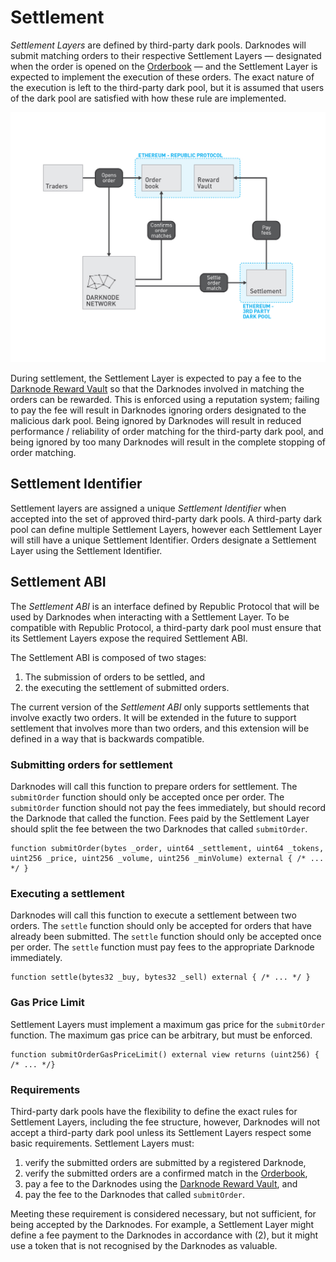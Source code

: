 # Settlement

*Settlement Layers* are defined by third-party dark pools. Darknodes will submit matching orders to their respective Settlement Layers — designated when the order is opened on the [Orderbook](./04-orderbook.md) — and the Settlement Layer is expected to implement the execution of these orders. The exact nature of the execution is left to the third-party dark pool, but it is assumed that users of the dark pool are satisfied with how these rule are implemented.

![Overview](./images/05-settlement-overview.jpg "Overview")

During settlement, the Settlement Layer is expected to pay a fee to the [Darknode Reward Vault](./02-darknode-reward-vault.md) so that the Darknodes involved in matching the orders can be rewarded. This is enforced using a reputation system; failing to pay the fee will result in Darknodes ignoring orders designated to the malicious dark pool. Being ignored by Darknodes will result in reduced performance / reliability of order matching for the third-party dark pool, and being ignored by too many Darknodes will result in the complete stopping of order matching.

## Settlement Identifier

Settlement layers are assigned a unique *Settlement Identifier* when accepted into the set of approved third-party dark pools. A third-party dark pool can define multiple Settlement Layers, however each Settlement Layer will still have a unique Settlement Identifier. Orders designate a Settlement Layer using the Settlement Identifier.

## Settlement ABI

The *Settlement ABI* is an interface defined by Republic Protocol that will be used by Darknodes when interacting with a Settlement Layer. To be compatible with Republic Protocol, a third-party dark pool must ensure that its Settlement Layers expose the required Settlement ABI.

The Settlement ABI is composed of two stages:
1. The submission of orders to be settled, and
2. the executing the settlement of submitted orders.

The current version of the *Settlement ABI* only supports settlements that involve exactly two orders. It will be extended in the future to support settlement that involves more than two orders, and this extension will be defined in a way that is backwards compatible.

### Submitting orders for settlement

Darknodes will call this function to prepare orders for settlement. The `submitOrder` function should only be accepted once per order. The `submitOrder` function should not pay the fees immediately, but should record the Darknode that called the function. Fees paid by the Settlement Layer should split the fee between the two Darknodes that called `submitOrder`. 

```sol
function submitOrder(bytes _order, uint64 _settlement, uint64 _tokens, uint256 _price, uint256 _volume, uint256 _minVolume) external { /* ... */ }
```

### Executing a settlement

Darknodes will call this function to execute a settlement between two orders. The `settle` function should only be accepted for orders that have already been submitted. The `settle` function should only be accepted once per order. The `settle` function must pay fees to the appropriate Darknode immediately.

```sol
function settle(bytes32 _buy, bytes32 _sell) external { /* ... */ }
```

### Gas Price Limit

Settlement Layers must implement a maximum gas price for the `submitOrder` function. The maximum gas price can be arbitrary, but must be enforced.

```sol
function submitOrderGasPriceLimit() external view returns (uint256) { /* ... */}
```

### Requirements

Third-party dark pools have the flexibility to define the exact rules for Settlement Layers, including the fee structure, however, Darknodes will not accept a third-party dark pool unless its Settlement Layers respect some basic requirements. Settlement Layers must:

1. verify the submitted orders are submitted by a registered Darknode,
2. verify the submitted orders are a confirmed match in the [Orderbook](./04-orderbook.md),
3. pay a fee to the Darknodes using the [Darknode Reward Vault](./02-darknode-reward-vault.md), and
4. pay the fee to the Darknodes that called `submitOrder`.

Meeting these requirement is considered necessary, but not sufficient, for being accepted by the Darknodes. For example, a Settlement Layer might define a fee payment to the Darknodes in accordance with (2), but it might use a token that is not recognised by the Darknodes as valuable.